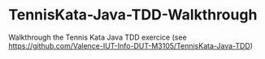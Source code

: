 # TennisKata-Java-TDD-Walkthrough
Walkthrough the Tennis Kata Java TDD exercice (see https://github.com/Valence-IUT-Info-DUT-M3105/TennisKata-Java-TDD)

